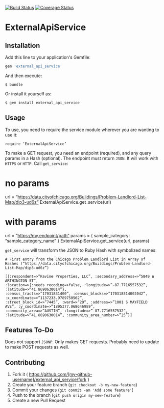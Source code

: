 [![Build Status](https://travis-ci.org/nrakochy/external_api_service.svg?branch=master)](https://travis-ci.org/nrakochy/external_api_service.svg?branch=master)
[![Coverage Status](https://coveralls.io/repos/nrakochy/external_api_service/badge.svg?branch=master)](https://coveralls.io/r/nrakochy/external_api_service?branch=master)

# ExternalApiService

## Installation

Add this line to your application's Gemfile:

```ruby
gem 'external_api_service'
```

And then execute:

    $ bundle

Or install it yourself as:

    $ gem install external_api_service

## Usage
To use, you need to require the service module wherever you are wanting to use it:

    require ‘ExternalApiService’

To make a GET request, you need an endpoint (required), and any query params in a Hash (optional). The endpoint must return `JSON`.
It will work with `HTTPS` or `HTTP`. Call `get_service`:

  # no params
  url = “https://data.cityofchicago.org/Buildings/Problem-Landlord-List-Map/dip3-ud6z”
  ExternalApiService.get_service(url)

  # with params
  url = “https://my.endpoint/path”
  params = { sample_category: “sample_category_name” }
  ExternalApiService.get_service(url, params)

`get_service` will transform the JSON to Ruby Hash with symbolized names:

    # First entry from the Chicago Problem Landlord List in Array of Hashes (“https://data.cityofchicago.org/Buildings/Problem-Landlord-List-Map/dip3-ud6z”)

    [{:respondent=>”Ravine Properties, LLC”, :secondary_address=>”5849 W ARTHINGTON ST”,
    :location=>{:needs_recoding=>false, :longitude=>”-87.7716557532”, :latitude=>”41.8690630014”},
    :census_tracts=>”17031831400”, :census_blocks=>”170318314002042”, :x_coordinate=>”1137233.9789750562”,
    :street_block_id=>”7445”, :ward=>”29”, :address=>”1001 S MAYFIELD AVE”, :y_coordinate=>”1895377.068646989”,
    :community_area=>”AUSTIN”, :longitude=>”-87.7716557532”, :latitude=>”41.8690630014”, :community_area_number=>”25”}]

## Features To-Do
Does not support `JSONP`.
Only makes GET requests. Probably need to update to make POST requests as well.

## Contributing

1. Fork it ( https://github.com/[my-github-username]/external_api_service/fork )
2. Create your feature branch (`git checkout -b my-new-feature`)
3. Commit your changes (`git commit -am 'Add some feature'`)
4. Push to the branch (`git push origin my-new-feature`)
5. Create a new Pull Request

